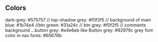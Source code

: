 ## Colors

dark-grey: #575757 // top-shadow
grey: #f0f2f5 // background of main
blue: #1b74e4 //btn
green: #31a24c // btn
grey: #f0f2f5 // comments background
...button grey: #e4e6eb
like Button grey: #92979c
grey font color in nav fonts: #65676b
